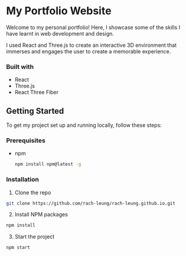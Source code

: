 # My Portfolio Website
Welcome to my personal portfolio! Here, I showcase some of the skills I have learnt in web development and design.

I used React and Three.js to create an interactive 3D environment that immerses and engages the user to create a memorable experience. 

### Built with 
* React
* Three.js
* React Three Fiber

## Getting Started
To get my project set up and running locally, follow these steps:

### Prerequisites
* npm
  ```sh
  npm install npm@latest -g
  ```
### Installation
1. Clone the repo
  ```sh
  git clone https://github.com/rach-leung/rach-leung.github.io.git
  ```
2. Install NPM packages
  ```sh
  npm install
  ```
3. Start the project
  ```sh
  npm start
  ```